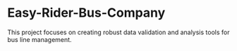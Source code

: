 # Easy-Rider-Bus-Company
This project focuses on creating robust data validation and analysis tools for bus line management.
